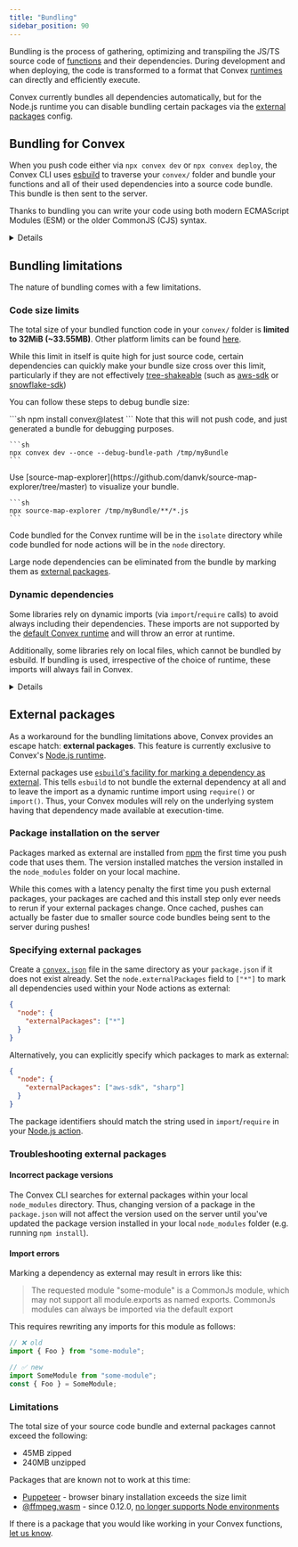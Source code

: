 ```yaml
---
title: "Bundling"
sidebar_position: 90
---
```


Bundling is the process of gathering, optimizing and transpiling the JS/TS
source code of [functions](/docs/functions.mdx) and their dependencies. During
development and when deploying, the code is transformed to a format that Convex
[runtimes](/docs/functions/runtimes.mdx) can directly and efficiently execute.

Convex currently bundles all dependencies automatically, but for the Node.js
runtime you can disable bundling certain packages via the
[external packages](#external-packages) config.

## Bundling for Convex

When you push code either via `npx convex dev` or `npx convex deploy`, the
Convex CLI uses [esbuild](https://esbuild.github.io/) to traverse your `convex/`
folder and bundle your functions and all of their used dependencies into a
source code bundle. This bundle is then sent to the server.

Thanks to bundling you can write your code using both modern ECMAScript Modules
(ESM) or the older CommonJS (CJS) syntax.

<Details summary="ESM vs. CJS">
    ESM
    - Is the standard for browser Javascript
    - Uses static imports via the `import` and `export` **keywords** (not functions)
    at the global scope
    - Also supports dynamic imports via the asynchronous `import` function

    CJS
    - Was previously the standard module system for Node.js
    - Relies on dynamic imports via the `require` and asynchronous `import`
    functions for fetching external modules
    - Uses the `module.exports` object for exports

</Details>

## Bundling limitations

The nature of bundling comes with a few limitations.

### Code size limits

The total size of your bundled function code in your `convex/` folder is
**limited to 32MiB (~33.55MB)**. Other platform limits can be found
[here](/production/state/limits.mdx).

While this limit in itself is quite high for just source code, certain
dependencies can quickly make your bundle size cross over this limit,
particularly if they are not effectively
[tree-shakeable](https://webpack.js.org/guides/tree-shaking/) (such as
[aws-sdk](https://www.npmjs.com/package/aws-sdk) or
[snowflake-sdk](https://www.npmjs.com/package/snowflake-sdk))

You can follow these steps to debug bundle size:

<StepByStep>
  <Step title="Make sure you're using the most recent version of convex">
    ```sh
    npm install convex@latest
    ```
  </Step>
  <Step title="Generate the bundle">
   Note that this will not push code, and just generated a bundle for debugging purposes.

    ```sh
    npx convex dev --once --debug-bundle-path /tmp/myBundle
    ```

  </Step>
  <Step title="Visualize the bundle">
  Use
   [source-map-explorer](https://github.com/danvk/source-map-explorer/tree/master)
   to visualize your bundle.

    ```sh
    npx source-map-explorer /tmp/myBundle/**/*.js
    ```

  </Step>
</StepByStep>

Code bundled for the Convex runtime will be in the `isolate` directory while
code bundled for node actions will be in the `node` directory.

Large node dependencies can be eliminated from the bundle by marking them as
[external packages](/docs/functions/bundling.mdx#external-packages).

### Dynamic dependencies

Some libraries rely on dynamic imports (via `import`/`require` calls) to avoid
always including their dependencies. These imports are not supported by the
[default Convex runtime](/docs/functions/runtimes.mdx#default-convex-runtime)
and will throw an error at runtime.

Additionally, some libraries rely on local files, which cannot be bundled by
esbuild. If bundling is used, irrespective of the choice of runtime, these
imports will always fail in Convex.

<Details summary="Examples of libraries with dynamic dependencies">

Consider the following examples of packages relying on dynamic dependencies:

- [langchain](https://www.npmjs.com/package/langchain) relying on the presence
  of peer dependencies that it can dynamically import. These dependencies are
  not statically `import`ed so will not be bundled by `esbuild`.
- [sharp](https://www.npmjs.com/package/sharp) relying on the presence of
  `libvips` binaries for image-processing operations
- [pdf-parse](https://www.npmjs.com/package/pdf-parse) relies on being
  dynamically imported with `require()` in order to detect if it is being run in
  test mode. Bundling can eliminate these `require()` calls, making `pdf-parse`
  assume it is running in test mode.
- [tiktoken](https://www.npmjs.com/package/tiktoken) relying on local WASM files

</Details>

## External packages

As a workaround for the bundling limitations above, Convex provides an escape
hatch: **external packages**. This feature is currently exclusive to Convex's
[Node.js runtime](/docs/functions/runtimes.mdx#nodejs-runtime).

External packages use
[`esbuild`'s facility for marking a dependency as external](https://esbuild.github.io/api/#external).
This tells `esbuild` to not bundle the external dependency at all and to leave
the import as a dynamic runtime import using `require()` or `import()`. Thus,
your Convex modules will rely on the underlying system having that dependency
made available at execution-time.

### Package installation on the server

Packages marked as external are installed from [npm](https://www.npmjs.com/) the
first time you push code that uses them. The version installed matches the
version installed in the `node_modules` folder on your local machine.

While this comes with a latency penalty the first time you push external
packages, your packages are cached and this install step only ever needs to
rerun if your external packages change. Once cached, pushes can actually be
faster due to smaller source code bundles being sent to the server during
pushes!

### Specifying external packages

Create a [`convex.json`](/docs/production/project-configuration.mdx#convex.json)
file in the same directory as your `package.json` if it does not exist already.
Set the `node.externalPackages` field to `["*"]` to mark all dependencies used
within your Node actions as external:

```json
{
  "node": {
    "externalPackages": ["*"]
  }
}
```

Alternatively, you can explicitly specify which packages to mark as external:

```json
{
  "node": {
    "externalPackages": ["aws-sdk", "sharp"]
  }
}
```

The package identifiers should match the string used in `import`/`require` in
your
[Node.js action](/docs/functions/actions.mdx#choosing-the-runtime-use-node).

### Troubleshooting external packages

#### Incorrect package versions

The Convex CLI searches for external packages within your local `node_modules`
directory. Thus, changing version of a package in the `package.json` will not
affect the version used on the server until you've updated the package version
installed in your local `node_modules` folder (e.g. running `npm install`).

#### Import errors

Marking a dependency as external may result in errors like this:

> The requested module "some-module" is a CommonJs module, which may not support
> all module.exports as named exports. CommonJs modules can always be imported
> via the default export

This requires rewriting any imports for this module as follows:

```ts
// ❌ old
import { Foo } from "some-module";

// ✅ new
import SomeModule from "some-module";
const { Foo } = SomeModule;
```

### Limitations

The total size of your source code bundle and external packages cannot exceed
the following:

- 45MB zipped
- 240MB unzipped

Packages that are known not to work at this time:

- [Puppeteer](https://www.npmjs.com/package/puppeteer) - browser binary
  installation exceeds the size limit
- [@ffmpeg.wasm](https://www.npmjs.com/package/@ffmpeg/ffmpeg) - since 0.12.0,
  [no longer supports Node environments](https://ffmpegwasm.netlify.app/docs/faq#why-ffmpegwasm-doesnt-support-nodejs)

If there is a package that you would like working in your Convex functions,
[let us know](https://convex.dev/community).
